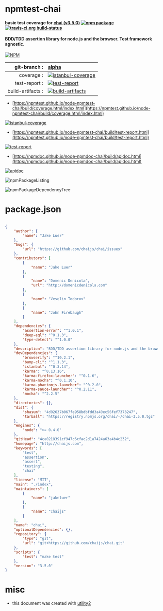 # npmtest-chai

#### basic test coverage for  [chai (v3.5.0)](http://chaijs.com)  [![npm package](https://img.shields.io/npm/v/npmtest-chai.svg?style=flat-square)](https://www.npmjs.org/package/npmtest-chai) [![travis-ci.org build-status](https://api.travis-ci.org/npmtest/node-npmtest-chai.svg)](https://travis-ci.org/npmtest/node-npmtest-chai)

#### BDD/TDD assertion library for node.js and the browser. Test framework agnostic.

[![NPM](https://nodei.co/npm/chai.png?downloads=true&downloadRank=true&stars=true)](https://www.npmjs.com/package/chai)

| git-branch : | [alpha](https://github.com/npmtest/node-npmtest-chai/tree/alpha)|
|--:|:--|
| coverage : | [![istanbul-coverage](https://npmtest.github.io/node-npmtest-chai/build/coverage.badge.svg)](https://npmtest.github.io/node-npmtest-chai/build/coverage.html/index.html)|
| test-report : | [![test-report](https://npmtest.github.io/node-npmtest-chai/build/test-report.badge.svg)](https://npmtest.github.io/node-npmtest-chai/build/test-report.html)|
| build-artifacts : | [![build-artifacts](https://npmtest.github.io/node-npmtest-chai/glyphicons_144_folder_open.png)](https://github.com/npmtest/node-npmtest-chai/tree/gh-pages/build)|

- [https://npmtest.github.io/node-npmtest-chai/build/coverage.html/index.html](https://npmtest.github.io/node-npmtest-chai/build/coverage.html/index.html)

[![istanbul-coverage](https://npmtest.github.io/node-npmtest-chai/build/screenCapture.buildCi.browser.%252Ftmp%252Fbuild%252Fcoverage.lib.html.png)](https://npmtest.github.io/node-npmtest-chai/build/coverage.html/index.html)

- [https://npmtest.github.io/node-npmtest-chai/build/test-report.html](https://npmtest.github.io/node-npmtest-chai/build/test-report.html)

[![test-report](https://npmtest.github.io/node-npmtest-chai/build/screenCapture.buildCi.browser.%252Ftmp%252Fbuild%252Ftest-report.html.png)](https://npmtest.github.io/node-npmtest-chai/build/test-report.html)

- [https://npmdoc.github.io/node-npmdoc-chai/build/apidoc.html](https://npmdoc.github.io/node-npmdoc-chai/build/apidoc.html)

[![apidoc](https://npmdoc.github.io/node-npmdoc-chai/build/screenCapture.buildCi.browser.%252Ftmp%252Fbuild%252Fapidoc.html.png)](https://npmdoc.github.io/node-npmdoc-chai/build/apidoc.html)

![npmPackageListing](https://npmtest.github.io/node-npmtest-chai/build/screenCapture.npmPackageListing.svg)

![npmPackageDependencyTree](https://npmtest.github.io/node-npmtest-chai/build/screenCapture.npmPackageDependencyTree.svg)



# package.json

```json

{
    "author": {
        "name": "Jake Luer"
    },
    "bugs": {
        "url": "https://github.com/chaijs/chai/issues"
    },
    "contributors": [
        {
            "name": "Jake Luer"
        },
        {
            "name": "Domenic Denicola",
            "url": "http://domenicdenicola.com"
        },
        {
            "name": "Veselin Todorov"
        },
        {
            "name": "John Firebaugh"
        }
    ],
    "dependencies": {
        "assertion-error": "^1.0.1",
        "deep-eql": "^0.1.3",
        "type-detect": "^1.0.0"
    },
    "description": "BDD/TDD assertion library for node.js and the browser. Test framework agnostic.",
    "devDependencies": {
        "browserify": "^10.2.1",
        "bump-cli": "^1.1.3",
        "istanbul": "^0.3.14",
        "karma": "^0.13.16",
        "karma-firefox-launcher": "^0.1.6",
        "karma-mocha": "^0.1.10",
        "karma-phantomjs-launcher": "^0.2.0",
        "karma-sauce-launcher": "^0.2.11",
        "mocha": "^2.2.5"
    },
    "directories": {},
    "dist": {
        "shasum": "4d02637b067fe958bdbfdd3a40ec56fef7373247",
        "tarball": "https://registry.npmjs.org/chai/-/chai-3.5.0.tgz"
    },
    "engines": {
        "node": ">= 0.4.0"
    },
    "gitHead": "4ca0218391cf947c6cfac2d1a7424a63a4b4c232",
    "homepage": "http://chaijs.com",
    "keywords": [
        "test",
        "assertion",
        "assert",
        "testing",
        "chai"
    ],
    "license": "MIT",
    "main": "./index",
    "maintainers": [
        {
            "name": "jakeluer"
        },
        {
            "name": "chaijs"
        }
    ],
    "name": "chai",
    "optionalDependencies": {},
    "repository": {
        "type": "git",
        "url": "git+https://github.com/chaijs/chai.git"
    },
    "scripts": {
        "test": "make test"
    },
    "version": "3.5.0"
}
```



# misc
- this document was created with [utility2](https://github.com/kaizhu256/node-utility2)

